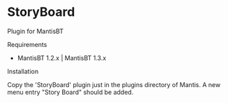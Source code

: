 # StoryBoard

Plugin for MantisBT

Requirements

+ MantisBT 1.2.x | MantisBT 1.3.x

Installation

Copy the 'StoryBoard' plugin just in the plugins directory of Mantis. A new menu entry "Story Board" should be added.
